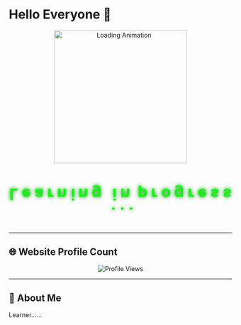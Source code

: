 # Hello Everyone 👋
<div align="center">
<!--   <img src="https://i.gifer.com/RRsS.gif" alt="Loading Animation" style="width: 300px; height: auto;"> -->
  <img src="https://i.gifer.com/88kM.gif" alt="Loading Animation" style="width: 300px; height: auto;">
</div>
<div align="center">
  <h1 style="color: green; font-size: 2.5em;">
    <span style="animation: fade-in 0.5s ease-in-out; color: #00ff00; text-shadow: 0px 0px 10px green; transform: scaleY(-1); display: inline-block;">L</span>
    <span style="animation: fade-in 1s ease-in-out; color: #00ff00; text-shadow: 0px 0px 10px green; transform: scaleY(-1); display: inline-block;">e</span>
    <span style="animation: fade-in 1.5s ease-in-out; color: #00ff00; text-shadow: 0px 0px 10px green; transform: scaleY(-1); display: inline-block;">a</span>
    <span style="animation: fade-in 2s ease-in-out; color: #00ff00; text-shadow: 0px 0px 10px green; transform: scaleY(-1); display: inline-block;">r</span>
    <span style="animation: fade-in 2.5s ease-in-out; color: #00ff00; text-shadow: 0px 0px 10px green; transform: scaleY(-1); display: inline-block;">n</span>
    <span style="animation: fade-in 3s ease-in-out; color: #00ff00; text-shadow: 0px 0px 10px green; transform: scaleY(-1); display: inline-block;">i</span>
    <span style="animation: fade-in 3.5s ease-in-out; color: #00ff00; text-shadow: 0px 0px 10px green; transform: scaleY(-1); display: inline-block;">n</span>
    <span style="animation: fade-in 4s ease-in-out; color: #00ff00; text-shadow: 0px 0px 10px green; transform: scaleY(-1); display: inline-block;">g</span>
    <span style="animation: fade-in 4.5s ease-in-out; color: #00ff00; text-shadow: 0px 0px 10px green; transform: scaleY(-1); display: inline-block;">  </span>
    <span style="animation: fade-in 4.5s ease-in-out; color: #00ff00; text-shadow: 0px 0px 10px green; transform: scaleY(-1); display: inline-block;">  </span>
    <span style="animation: fade-in 5s ease-in-out; color: #00ff00; text-shadow: 0px 0px 10px green; transform: scaleY(-1); display: inline-block;">i</span>
    <span style="animation: fade-in 5.5s ease-in-out; color: #00ff00; text-shadow: 0px 0px 10px green; transform: scaleY(-1); display: inline-block;">n</span>
    <span style="animation: fade-in 6s ease-in-out; color: #00ff00; text-shadow: 0px 0px 10px green; transform: scaleY(-1); display: inline-block;">  </span>
    <span style="animation: fade-in 6.5s ease-in-out; color: #00ff00; text-shadow: 0px 0px 10px green; transform: scaleY(-1); display: inline-block;">p</span>
    <span style="animation: fade-in 7s ease-in-out; color: #00ff00; text-shadow: 0px 0px 10px green; transform: scaleY(-1); display: inline-block;">r</span>
    <span style="animation: fade-in 7.5s ease-in-out; color: #00ff00; text-shadow: 0px 0px 10px green; transform: scaleY(-1); display: inline-block;">o</span>
    <span style="animation: fade-in 8s ease-in-out; color: #00ff00; text-shadow: 0px 0px 10px green; transform: scaleY(-1); display: inline-block;">g</span>
    <span style="animation: fade-in 8.5s ease-in-out; color: #00ff00; text-shadow: 0px 0px 10px green; transform: scaleY(-1); display: inline-block;">r</span>
    <span style="animation: fade-in 9s ease-in-out; color: #00ff00; text-shadow: 0px 0px 10px green; transform: scaleY(-1); display: inline-block;">e</span>
    <span style="animation: fade-in 9.5s ease-in-out; color: #00ff00; text-shadow: 0px 0px 10px green; transform: scaleY(-1); display: inline-block;">s</span>
    <span style="animation: fade-in 10s ease-in-out; color: #00ff00; text-shadow: 0px 0px 10px green; transform: scaleY(-1); display: inline-block;">s</span>
    <span style="animation: fade-in 10.5s ease-in-out; color: #00ff00; text-shadow: 0px 0px 10px green; transform: scaleY(-1); display: inline-block;"> </span>
    <span style="animation: fade-in 11s ease-in-out; color: #00ff00; text-shadow: 0px 0px 10px green; transform: scaleY(-1); display: inline-block;">.</span>
    <span style="animation: fade-in 11.5s ease-in-out; color: #00ff00; text-shadow: 0px 0px 10px green; transform: scaleY(-1); display: inline-block;">.</span>
    <span style="animation: fade-in 12s ease-in-out; color: #00ff00; text-shadow: 0px 0px 10px green; transform: scaleY(-1); display: inline-block;">.</span>
  </h1>
</div>

---

## 🌐 **Website Profile Count**

<div align="center">
    <img src="https://profile-counter.glitch.me/yuvraj-kolkar17/count.svg?start=256" alt="Profile Views">
  </div>
<!-- </div> -->

---



## 🚀 **About Me**

Learner......
